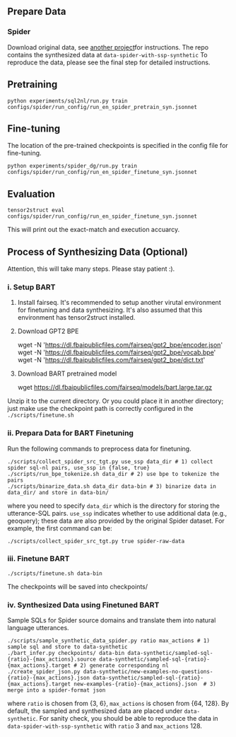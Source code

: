 
## Prepare Data

### Spider 

Download original data, see [another project](../spider_dg/)for instructions.
The repo contains the synthesized data at `data-spider-with-ssp-synthetic`
To reproduce the data,
please see the final step for detailed instructions.

## Pretraining

```
python experiments/sql2nl/run.py train configs/spider/run_config/run_en_spider_pretrain_syn.jsonnet
```

## Fine-tuning

The location of the pre-trained checkpoints is specified in the config file for fine-tuning.


```
python experiments/spider_dg/run.py train configs/spider/run_config/run_en_spider_finetune_syn.jsonnet
```

## Evaluation

```
tensor2struct eval configs/spider/run_config/run_en_spider_finetune_syn.jsonnet
```

This will print out the exact-match and execution accuarcy.

## Process of Synthesizing Data (Optional)

Attention, this will take many steps. Please stay patient :).

### i. Setup BART 


1) Install fairseq. It's recommended to setup another virutal environment for finetuning and data synthesizing.
It's also assumed that this environment has tensor2struct installed.

2) Download GPT2 BPE

    wget -N 'https://dl.fbaipublicfiles.com/fairseq/gpt2_bpe/encoder.json'
    wget -N 'https://dl.fbaipublicfiles.com/fairseq/gpt2_bpe/vocab.bpe'
    wget -N 'https://dl.fbaipublicfiles.com/fairseq/gpt2_bpe/dict.txt'


3) Download BART pretrained model

    wget https://dl.fbaipublicfiles.com/fairseq/models/bart.large.tar.gz

Unzip it to the current directory. Or you could place it in another directory; just make use the checkpoint path is correctly configured in the `./scripts/finetune.sh`

### ii. Prepara Data for BART Finetuning

Run the following commands to preprocess data for finetuning.

    ./scripts/collect_spider_src_tgt.py use_ssp data_dir # 1) collect spider sql-nl pairs, use_ssp in {false, true}
    ./scripts/run_bpe_tokenize.sh data_dir # 2) use bpe to tokenize the pairs 
    ./scripts/binarize_data.sh data_dir data-bin # 3) binarize data in data_dir/ and store in data-bin/

where you need to specify `data_dir` which is the directory for storing the utterance-SQL pairs. `use_ssp` indicates whether to use additional data (e.g., geoquery); these data are also provided by the original Spider dataset. For example, the first command can be:

    ./scripts/collect_spider_src_tgt.py true spider-raw-data

### iii. Finetune BART

    ./scripts/finetune.sh data-bin

The checkpoints will be saved into checkpoints/

### iv. Synthesized Data using Finetuned BART


Sample SQLs for Spider source domains and translate them into natural language utterances.

    ./scripts/sample_synthetic_data_spider.py ratio max_actions # 1) sample sql and store to data-synthetic
    ./bart_infer.py checkpoints/ data-bin data-synthetic/sampled-sql-{ratio}-{max_actions}.source data-synthetic/sampled-sql-{ratio}-{max_actions}.target # 2) generate corresponding nl
    ./create_spider_json.py data-synthetic/new-examples-no-questions-{ratio}-{max_actions}.json data-synthetic/sampled-sql-{ratio}-{max_actions}.target new-examples-{ratio}-{max_actions}.json  # 3) merge into a spider-format json

where `ratio` is chosen from {3, 6}, `max_actions` is chosen from {64, 128}. By default, the sampled and synthesized data are placed under `data-synthetic`.
For sanity check, you should be able to reproduce the data 
in `data-spider-with-ssp-synthetic` with `ratio` 3 and `max_actions` 128.